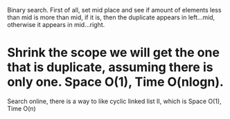
Binary search.  First of all, set mid place and see if amount of elements less than mid is more than mid, if it is, then the duplicate appears in left...mid, otherwise it appears in mid...right.  

Shrink the scope we will get the one that is duplicate, assuming there is only one. 
Space O(1),  Time O(nlogn).  
===========================================
Search online, there is a way to like cyclic linked list II, which is Space O(1),  Time O(n) 

